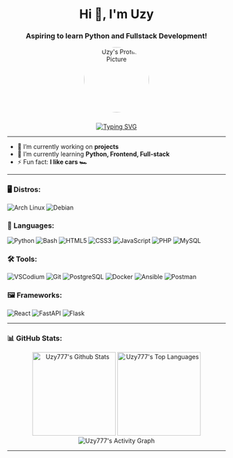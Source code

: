 <h1 align="center">Hi 👋, I'm Uzy</h1>
<h3 align="center">Aspiring to learn Python and Fullstack Development!</h3>

<p align="center">
  <img src="https://avatars.githubusercontent.com/uzy777" alt="Uzy's Profile Picture" width="150" style="border-radius: 50%; margin-bottom: 10px;" />
</p>

<!--
<p align="center">
  <a href="https://github.com/uzy777?tab=repositories">
    <img src="https://img.shields.io/github/followers/uzy777?style=social" alt="Followers" />
  </a>
  <a href="https://github.com/uzy777">
    <img src="https://komarev.com/ghpvc/?username=uzy777&color=blue" alt="Profile Views" />
  </a>
</p>
--->



<div align="center">
  <a href="http://images.fanpop.com/images/image_uploads/Giant-Cookie-Wallpaper-cookies-161511_1024_768.jpg" target="_blank">
    <img src="https://readme-typing-svg.herokuapp.com?font=+Space+Mono+&pause=1000&color=539BF5&center=true&repeat=false&width=435&lines=Hello+want+a+cookie................%3F;here+%F0%9F%8D%AA" alt="Typing SVG">
  </a>
</div>


---

- 🔭 I’m currently working on **projects**
- 🌱 I’m currently learning **Python, Frontend, Full-stack**
- ⚡ Fun fact: **I like cars 🏎️**

---
<h3 align="left">🖥️ Distros:</h3>
<p align="left">
  <img src="https://img.shields.io/badge/-Arch_Linux-1793D1?style=for-the-badge&logo=archlinux&logoColor=white" alt="Arch Linux" />
  <img src="https://img.shields.io/badge/-Debian-D70A53?style=for-the-badge&logo=debian&logoColor=white" alt="Debian" />
</p>

<h3 align="left">🤖 Languages:</h3>
<p align="left">
  <img src="https://img.shields.io/badge/-Python-3776AB?style=for-the-badge&logo=python&logoColor=white" alt="Python" />
  <img src="https://img.shields.io/badge/-Bash-4EAA25?style=for-the-badge&logo=gnu-bash&logoColor=white" alt="Bash" />
  <img src="https://img.shields.io/badge/-HTML5-E34F26?style=for-the-badge&logo=html5&logoColor=white" alt="HTML5" />
  <img src="https://img.shields.io/badge/-CSS3-1572B6?style=for-the-badge&logo=css3&logoColor=white" alt="CSS3" />
  <img src="https://img.shields.io/badge/-JavaScript-F7DF1E?style=for-the-badge&logo=javascript&logoColor=black" alt="JavaScript" />
  <img src="https://img.shields.io/badge/-PHP-777BB4?style=for-the-badge&logo=php&logoColor=white" alt="PHP" />
  <img src="https://img.shields.io/badge/-MySQL-4479A1?style=for-the-badge&logo=mysql&logoColor=white" alt="MySQL" />
</p>

<h3 align="left">🛠️ Tools:</h3>
<p align="left">
  <img src="https://img.shields.io/badge/-VSCodium-2F80ED?style=for-the-badge&logo=vscodium&logoColor=white" alt="VSCodium" />
  <img src="https://img.shields.io/badge/-Git-F05032?style=for-the-badge&logo=git&logoColor=white" alt="Git" />
  <img src="https://img.shields.io/badge/-PostgreSQL-336791?style=for-the-badge&logo=postgresql&logoColor=white" alt="PostgreSQL" />
  <img src="https://img.shields.io/badge/-Docker-2496ED?style=for-the-badge&logo=docker&logoColor=white" alt="Docker" />
  <img src="https://img.shields.io/badge/-Ansible-EE0000?style=for-the-badge&logo=ansible&logoColor=white" alt="Ansible" />
  <img src="https://img.shields.io/badge/-Postman-FF6C37?style=for-the-badge&logo=postman&logoColor=white" alt="Postman" />
</p>

<h3 align="left">🖼️ Frameworks:</h3>
<p align="left">
  <img src="https://img.shields.io/badge/-ReactJs-61DAFB?style=for-the-badge&logo=react&logoColor=white" alt="React" />
  <img src="https://img.shields.io/badge/-FastAPI-009688?style=for-the-badge&logo=fastapi&logoColor=white" alt="FastAPI" />
  <img src="https://img.shields.io/badge/-Flask-000000?style=for-the-badge&logo=flask&logoColor=white" alt="Flask" />
</p>


  
---

<h3 align="left">📊 GitHub Stats:</h3>
<div align="center">
  <img alt="Uzy777's Github Stats" src="https://github-readme-stats.vercel.app/api/?username=Uzy777&show_icons=true&include_all_commits=true&count_private=true&theme=github_dark&hide_border=true&bg_color=0D1117&title_color=539BF5&icon_color=539BF5" height="192px"/>
  <img alt="Uzy777's Top Languages" src="https://github-readme-stats.vercel.app/api/top-langs/?username=Uzy777&langs_count=8&layout=compact&theme=github_dark&hide_border=true&bg_color=0D1117&title_color=539BF5&icon_color=539BF5&hide=Jupyter%20Notebook,Roff" height="192px"/>
  <img alt="Uzy777's Activity Graph" src="https://github-readme-activity-graph.vercel.app/graph/?username=Uzy777&bg_color=0D1117&color=539BF5&line=539BF5&point=FFFFFF&hide_border=true" />
</div>


<!--
---

<h3 align="left">💬 Connect with me:</h3>
<p align="left">
  <a href="https://discord.com/users/Uzy7" target="_blank"><img align="center" src="https://www.vectorlogo.zone/logos/discord/discord-tile.svg" alt="Discord" height="30" width="30" /></a>
</p>
-->

---

<!-- Easter Egg -->
<div style="visibility: hidden; height: 0; overflow: hidden;">
  <a href="https://bit.ly/3BlS71b" target="_blank" rel="noopener noreferrer">Congratulations! You found me!</a>
</div>

